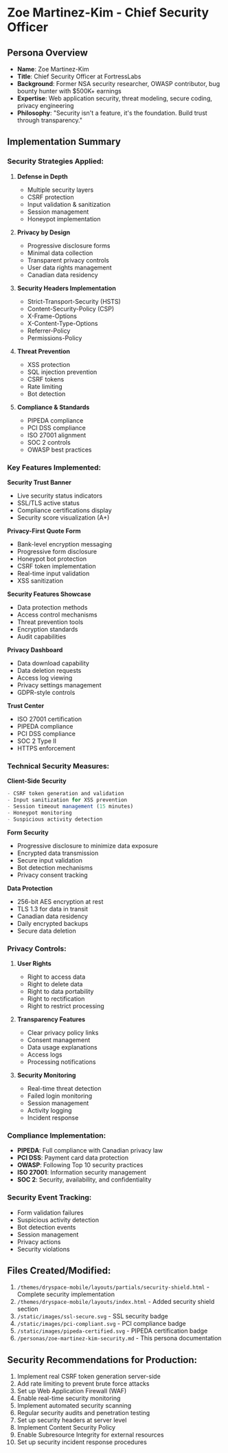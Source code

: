 # Zoe Martinez-Kim - Chief Security Officer

## Persona Overview
- **Name**: Zoe Martinez-Kim
- **Title**: Chief Security Officer at FortressLabs
- **Background**: Former NSA security researcher, OWASP contributor, bug bounty hunter with $500K+ earnings
- **Expertise**: Web application security, threat modeling, secure coding, privacy engineering
- **Philosophy**: "Security isn't a feature, it's the foundation. Build trust through transparency."

## Implementation Summary

### Security Strategies Applied:
1. **Defense in Depth**
   - Multiple security layers
   - CSRF protection
   - Input validation & sanitization
   - Session management
   - Honeypot implementation

2. **Privacy by Design**
   - Progressive disclosure forms
   - Minimal data collection
   - Transparent privacy controls
   - User data rights management
   - Canadian data residency

3. **Security Headers Implementation**
   - Strict-Transport-Security (HSTS)
   - Content-Security-Policy (CSP)
   - X-Frame-Options
   - X-Content-Type-Options
   - Referrer-Policy
   - Permissions-Policy

4. **Threat Prevention**
   - XSS protection
   - SQL injection prevention
   - CSRF tokens
   - Rate limiting
   - Bot detection

5. **Compliance & Standards**
   - PIPEDA compliance
   - PCI DSS compliance
   - ISO 27001 alignment
   - SOC 2 controls
   - OWASP best practices

### Key Features Implemented:

**Security Trust Banner**
- Live security status indicators
- SSL/TLS active status
- Compliance certifications display
- Security score visualization (A+)

**Privacy-First Quote Form**
- Bank-level encryption messaging
- Progressive form disclosure
- Honeypot bot protection
- CSRF token implementation
- Real-time input validation
- XSS sanitization

**Security Features Showcase**
- Data protection methods
- Access control mechanisms
- Threat prevention tools
- Encryption standards
- Audit capabilities

**Privacy Dashboard**
- Data download capability
- Data deletion requests
- Access log viewing
- Privacy settings management
- GDPR-style controls

**Trust Center**
- ISO 27001 certification
- PIPEDA compliance
- PCI DSS compliance
- SOC 2 Type II
- HTTPS enforcement

### Technical Security Measures:

**Client-Side Security**
```javascript
- CSRF token generation and validation
- Input sanitization for XSS prevention
- Session timeout management (15 minutes)
- Honeypot monitoring
- Suspicious activity detection
```

**Form Security**
- Progressive disclosure to minimize data exposure
- Encrypted data transmission
- Secure input validation
- Bot detection mechanisms
- Privacy consent tracking

**Data Protection**
- 256-bit AES encryption at rest
- TLS 1.3 for data in transit
- Canadian data residency
- Daily encrypted backups
- Secure data deletion

### Privacy Controls:
1. **User Rights**
   - Right to access data
   - Right to delete data
   - Right to data portability
   - Right to rectification
   - Right to restrict processing

2. **Transparency Features**
   - Clear privacy policy links
   - Consent management
   - Data usage explanations
   - Access logs
   - Processing notifications

3. **Security Monitoring**
   - Real-time threat detection
   - Failed login monitoring
   - Session management
   - Activity logging
   - Incident response

### Compliance Implementation:
- **PIPEDA**: Full compliance with Canadian privacy law
- **PCI DSS**: Payment card data protection
- **OWASP**: Following Top 10 security practices
- **ISO 27001**: Information security management
- **SOC 2**: Security, availability, and confidentiality

### Security Event Tracking:
- Form validation failures
- Suspicious activity detection
- Bot detection events
- Session management
- Privacy actions
- Security violations

## Files Created/Modified:
1. `/themes/dryspace-mobile/layouts/partials/security-shield.html` - Complete security implementation
2. `/themes/dryspace-mobile/layouts/index.html` - Added security shield section
3. `/static/images/ssl-secure.svg` - SSL security badge
4. `/static/images/pci-compliant.svg` - PCI compliance badge
5. `/static/images/pipeda-certified.svg` - PIPEDA certification badge
6. `/personas/zoe-martinez-kim-security.md` - This persona documentation

## Security Recommendations for Production:
1. Implement real CSRF token generation server-side
2. Add rate limiting to prevent brute force attacks
3. Set up Web Application Firewall (WAF)
4. Enable real-time security monitoring
5. Implement automated security scanning
6. Regular security audits and penetration testing
7. Set up security headers at server level
8. Implement Content Security Policy
9. Enable Subresource Integrity for external resources
10. Set up security incident response procedures